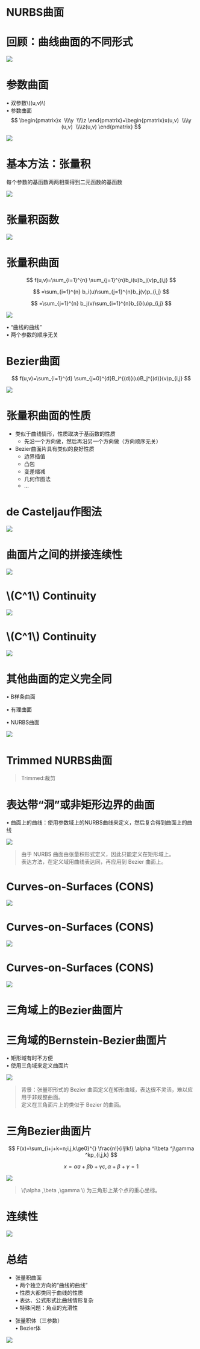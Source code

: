 
# NURBS曲面   


# 回顾：曲线曲面的不同形式   

![](../assets/曲面1.png)    


# 参数曲面   

• 双参数\\((u,v)\\)     
• 参数曲面  
$$
\begin{pmatrix}x
 \\\\y 
 \\\\z
\end{pmatrix}=\begin{pmatrix}x(u,v)
 \\\\y (u,v)
 \\\\z(u,v)
\end{pmatrix}
$$

![](../assets/曲面2.png)


# 基本方法：张量积  

每个参数的基函数两两相乘得到二元函数的基函数

![](../assets/曲面3.png)    


# 张量积函数   

![](../assets/曲面4.png)    


# 张量积曲面  

$$
f(u,v)=\sum_{i=1}^{n} \sum_{j=1}^{n}b_i(u)b_j(v)p_{i,j}
$$

$$
=\sum_{i=1}^{n} b_i(u)\sum_{j=1}^{n}b_j(v)p_{i,j}
$$

$$
=\sum_{j=1}^{n} b_j(v)\sum_{i=1}^{n}b_{i}(u)p_{i,j}
$$

![](../assets/曲面5.png)   


• “曲线的曲线”      
• 两个参数的顺序无关    


# Bezier曲面   

$$
f(u,v)=\sum_{i=1}^{d} \sum_{j=0}^{d}B_i^{(d)}(u)B_j^{(d)}(v)p_{i,j}
$$

![](../assets/曲面6.png)   

 
# 张量积曲面的性质    

 - 类似于曲线情形，性质取决于基函数的性质      
    - 先沿一个方向做，然后再沿另一个方向做（方向顺序无关）     
 - Bezier曲面片具有类似的良好性质    
    - 边界插值     
    - 凸包    
    - 变差缩减    
    - 几何作图法     
    - …     


# de Casteljau作图法    

![](../assets/曲面7.png)   


# 曲面片之间的拼接连续性    

![](../assets/曲面8.png)   


# \\(C^1\\) Continuity    

![](../assets/曲面9.png)   


# \\(C^1\\) Continuity   

![](../assets/曲面10.png)   


# 其他曲面的定义完全同    

• B样条曲面    

• 有理曲面    

• NURBS曲面    

![](../assets/曲面11.png)   


# Trimmed NURBS曲面   

> Trimmed:裁剪   

# 表达带“洞”或非矩形边界的曲面   


• 曲面上的曲线：使用参数域上的NURBS曲线来定义，然后复合得到曲面上的曲线      

![](../assets/曲面12.png)   

> 由于 NURBS 曲面由张量积形式定义，因此只能定义在矩形域上。    
表达方法，在定义域用曲线表达同，再应用到 Bezier 曲面上。    

# Curves‐on‐Surfaces (CONS)    

![](../assets/曲面13.png)   


# Curves‐on‐Surfaces (CONS)   

![](../assets/曲面14.png)   


# Curves‐on‐Surfaces (CONS)    
![](../assets/曲面15.png)   

# 三角域上的Bezier曲面片    

# 三角域的Bernstein‐Bezier曲面片    

• 矩形域有时不方便     
• 使用三角域来定义曲面片    

![](../assets/曲面16.png)   

> 背景：张量积形式的 Bezier 曲面定义在矩形曲域，表达很不灵活，难以应用于非规整曲面。    
定义在三角面片上的类似于 Bezier 的曲面。      


# 三角Bezier曲面片    

$$
F(x)=\sum_{i+j+k=n;i,j,k\ge0}^{} \frac{n!}{i!j!k!} \alpha  ^i\beta ^j\gamma ^kp_{i,j,k}
$$

$$
x=\alpha a+\beta b+\gamma c,\alpha +\beta +\gamma =1
$$

![](../assets/曲面17.png)   

> \\(\alpha ,\beta ,\gamma \\) 为三角形上某个点的重心坐标。 

# 连续性   

![](../assets/曲面18.png)   


# 总结  

* 张量积曲面   
• 两个独立方向的“曲线的曲线”    
• 性质大都类同于曲线的性质   
• 表达、公式形式比曲线情形复杂    
• 特殊问题：角点的光滑性    

* 张量积体（三参数）    
• Bezier体    

![](../assets/曲面19.png)    
